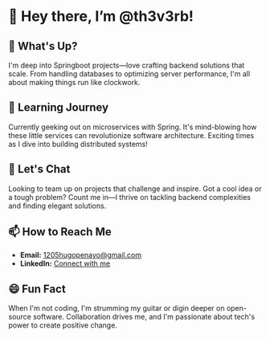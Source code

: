 # 👋 Hey there, I’m @th3v3rb!

## 👀 What's Up?
I'm deep into Springboot projects—love crafting backend solutions that scale. From handling databases to optimizing server performance, I'm all about making things run like clockwork.

## 🌱 Learning Journey
Currently geeking out on microservices with Spring. It's mind-blowing how these little services can revolutionize software architecture. Exciting times as I dive into building distributed systems!

## 💬 Let's Chat
Looking to team up on projects that challenge and inspire. Got a cool idea or a tough problem? Count me in—I thrive on tackling backend complexities and finding elegant solutions.

## 📫 How to Reach Me
- **Email:** [1205hugopenayo@gmail.com](mailto:1205hugopenayo@gmail.com)
- **LinkedIn:** [Connect with me](https://www.linkedin.com/in/hugo-penayo-927772268/)

## 😄 Fun Fact
When I'm not coding, I'm strumming my guitar or digin deeper on open-source software. Collaboration drives me, and I'm passionate about tech's power to create positive change.
